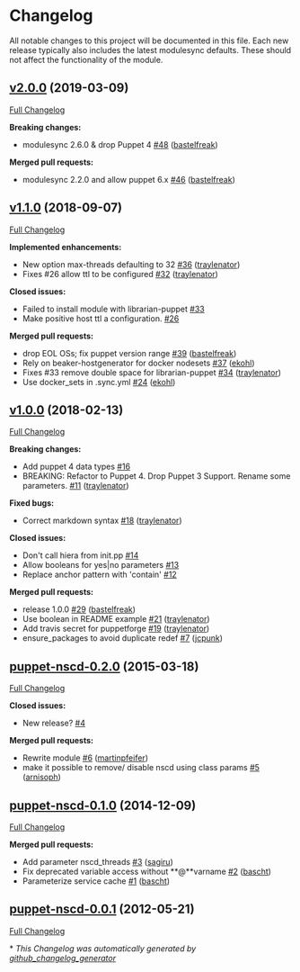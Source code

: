 # Changelog

All notable changes to this project will be documented in this file.
Each new release typically also includes the latest modulesync defaults.
These should not affect the functionality of the module.

## [v2.0.0](https://github.com/voxpupuli/puppet-nscd/tree/v2.0.0) (2019-03-09)

[Full Changelog](https://github.com/voxpupuli/puppet-nscd/compare/v1.1.0...v2.0.0)

**Breaking changes:**

- modulesync 2.6.0 & drop Puppet 4 [\#48](https://github.com/voxpupuli/puppet-nscd/pull/48) ([bastelfreak](https://github.com/bastelfreak))

**Merged pull requests:**

- modulesync 2.2.0 and allow puppet 6.x [\#46](https://github.com/voxpupuli/puppet-nscd/pull/46) ([bastelfreak](https://github.com/bastelfreak))

## [v1.1.0](https://github.com/voxpupuli/puppet-nscd/tree/v1.1.0) (2018-09-07)

[Full Changelog](https://github.com/voxpupuli/puppet-nscd/compare/v1.0.0...v1.1.0)

**Implemented enhancements:**

- New option max-threads defaulting to 32 [\#36](https://github.com/voxpupuli/puppet-nscd/pull/36) ([traylenator](https://github.com/traylenator))
- Fixes \#26 allow ttl to be configured [\#32](https://github.com/voxpupuli/puppet-nscd/pull/32) ([traylenator](https://github.com/traylenator))

**Closed issues:**

- Failed to install module with librarian-puppet [\#33](https://github.com/voxpupuli/puppet-nscd/issues/33)
- Make positive host ttl a configuration. [\#26](https://github.com/voxpupuli/puppet-nscd/issues/26)

**Merged pull requests:**

- drop EOL OSs; fix puppet version range [\#39](https://github.com/voxpupuli/puppet-nscd/pull/39) ([bastelfreak](https://github.com/bastelfreak))
- Rely on beaker-hostgenerator for docker nodesets [\#37](https://github.com/voxpupuli/puppet-nscd/pull/37) ([ekohl](https://github.com/ekohl))
- Fixes \#33 remove double space for librarian-puppet [\#34](https://github.com/voxpupuli/puppet-nscd/pull/34) ([traylenator](https://github.com/traylenator))
- Use docker\_sets in .sync.yml [\#24](https://github.com/voxpupuli/puppet-nscd/pull/24) ([ekohl](https://github.com/ekohl))

## [v1.0.0](https://github.com/voxpupuli/puppet-nscd/tree/v1.0.0) (2018-02-13)

[Full Changelog](https://github.com/voxpupuli/puppet-nscd/compare/puppet-nscd-0.2.0...v1.0.0)

**Breaking changes:**

- Add puppet 4 data types [\#16](https://github.com/voxpupuli/puppet-nscd/issues/16)
- BREAKING: Refactor to Puppet 4.  Drop Puppet 3 Support.  Rename some parameters. [\#11](https://github.com/voxpupuli/puppet-nscd/pull/11) ([traylenator](https://github.com/traylenator))

**Fixed bugs:**

- Correct markdown syntax [\#18](https://github.com/voxpupuli/puppet-nscd/pull/18) ([traylenator](https://github.com/traylenator))

**Closed issues:**

- Don't call hiera from init.pp [\#14](https://github.com/voxpupuli/puppet-nscd/issues/14)
- Allow booleans for yes|no parameters [\#13](https://github.com/voxpupuli/puppet-nscd/issues/13)
- Replace anchor pattern with 'contain' [\#12](https://github.com/voxpupuli/puppet-nscd/issues/12)

**Merged pull requests:**

- release 1.0.0 [\#29](https://github.com/voxpupuli/puppet-nscd/pull/29) ([bastelfreak](https://github.com/bastelfreak))
- Use boolean in README example [\#21](https://github.com/voxpupuli/puppet-nscd/pull/21) ([traylenator](https://github.com/traylenator))
- Add travis secret for puppetforge [\#19](https://github.com/voxpupuli/puppet-nscd/pull/19) ([traylenator](https://github.com/traylenator))
- ensure\_packages to avoid duplicate redef [\#7](https://github.com/voxpupuli/puppet-nscd/pull/7) ([jcpunk](https://github.com/jcpunk))

## [puppet-nscd-0.2.0](https://github.com/voxpupuli/puppet-nscd/tree/puppet-nscd-0.2.0) (2015-03-18)

[Full Changelog](https://github.com/voxpupuli/puppet-nscd/compare/puppet-nscd-0.1.0...puppet-nscd-0.2.0)

**Closed issues:**

- New release? [\#4](https://github.com/voxpupuli/puppet-nscd/issues/4)

**Merged pull requests:**

- Rewrite module [\#6](https://github.com/voxpupuli/puppet-nscd/pull/6) ([martinpfeifer](https://github.com/martinpfeifer))
- make it possible to remove/ disable nscd using class params [\#5](https://github.com/voxpupuli/puppet-nscd/pull/5) ([arnisoph](https://github.com/arnisoph))

## [puppet-nscd-0.1.0](https://github.com/voxpupuli/puppet-nscd/tree/puppet-nscd-0.1.0) (2014-12-09)

[Full Changelog](https://github.com/voxpupuli/puppet-nscd/compare/puppet-nscd-0.0.1...puppet-nscd-0.1.0)

**Merged pull requests:**

- Add parameter nscd\_threads [\#3](https://github.com/voxpupuli/puppet-nscd/pull/3) ([sagiru](https://github.com/sagiru))
- Fix deprecated variable access without \*\*@\*\*varname [\#2](https://github.com/voxpupuli/puppet-nscd/pull/2) ([bascht](https://github.com/bascht))
- Parameterize service cache [\#1](https://github.com/voxpupuli/puppet-nscd/pull/1) ([bascht](https://github.com/bascht))

## [puppet-nscd-0.0.1](https://github.com/voxpupuli/puppet-nscd/tree/puppet-nscd-0.0.1) (2012-05-21)

[Full Changelog](https://github.com/voxpupuli/puppet-nscd/compare/213a0ad00c24deba7e4696f8aac0c7a3e7a9a9c3...puppet-nscd-0.0.1)



\* *This Changelog was automatically generated by [github_changelog_generator](https://github.com/github-changelog-generator/github-changelog-generator)*
